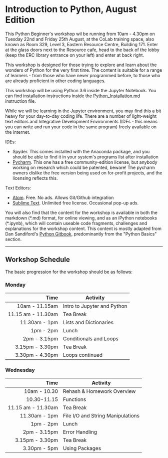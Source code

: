 # Introduction to Python, August Edition

This Python Beginner's workshop wil be running from 10am - 4.30pm on Tuesday 22nd and Friday 25th August, at the CoLab training space, also known as Room 329, Level 3, Eastern Resource Centre, Building 171. Enter at the glass doors next to the Resource cafe, head to the back of the lobby (keep the ERC library entrance on your left) and enter at back right.

This workshop is designed for those trying to explore and learn about the wonders of Python for the very first time. The content is suitable for a range of learners - from those who have never programmed before, to those who are already proficient in other coding languages. 

This workshop will be using Python 3.6 inside the Jupyter Notebook. You can find installation instructions inside the 
[Python_Installation.md](https://github.com/resbaz/August2017_introPython/blob/master/Python_Installation.md)
instruction file. 

While we will be learning in the Jupyter environment, you may find this a bit heavy for your day-to-day coding life. 
There are a number of light-weight text editors and Integrative Development Environments (IDEs - this means you can write and 
run your code in the same program) freely available on the internet.

IDEs:
- Spyder. This comes installed with the Anaconda package, and you should be able to find it in your system's programs list after installation
- [Pycharm](https://www.jetbrains.com/pycharm/). This one has a free community-edition license, but anybody working on research which could be patented, beware! The pycharm owners dislike the free version being used on for-profit projects, and the licensing reflects this.

Text Editors:
- [Atom](https://atom.io/). Free. No ads. Allows Git/Github integration
- [Sublime Text](https://www.sublimetext.com/). Unlimited free license. Occasional pop-up ads. 

You will also find that the content for the workshop is available in both the markdown (\*.md) format, for online viewing, and as an iPython notebooks (\*.ipynb), which will contain useable code fragments, challenges and explanations for the workshop content. This content is mostly adapted from Dan Sandiford's [Python Gitbook](https://dansand.gitbooks.io/resguides-research-with-jupyter/content/), predominantly from the "Python Basics" section.

---

## Workshop Schedule

The basic progression for the workshop should be as follows:

### Monday

|Time| Activity|
|---:|---|
|10am - 11.15am |Intro to Jupyter and Python|
|11.15 am - 11.30am|Tea Break|
|11.30am - 1pm|Lists and Dictionaries|
|1pm - 2pm|Lunch|
|2pm - 3.15pm|Conditionals and Loops|
|3.15pm - 3.30pm|Tea Break|
|3.30pm - 4.30pm|Loops continued|

### Wednesday

|Time| Activity|
|---:|---|
|10am - 10.30|Rehash & Homework Overview|
|10.30-11.15|Functions|
|11.15 am - 11.30am|Tea Break|
|11.30am - 1pm|File I/O and String Manipulations|
|1pm - 2pm|Lunch|
|2pm - 3.15pm|Error Handling|
|3.15pm - 3.30pm|Tea Break|
|3.30pm - 5pm|Using Packages|
